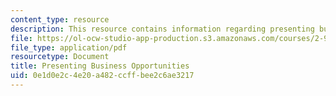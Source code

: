 ```yaml
---
content_type: resource
description: This resource contains information regarding presenting business opportunities.
file: https://ol-ocw-studio-app-production.s3.amazonaws.com/courses/2-96-management-in-engineering-fall-2012/0e1d0e2c4e20a482ccffbee2c6ae3217_MIT2_96F12_read01.pdf
file_type: application/pdf
resourcetype: Document
title: Presenting Business Opportunities
uid: 0e1d0e2c-4e20-a482-ccff-bee2c6ae3217
---
```


